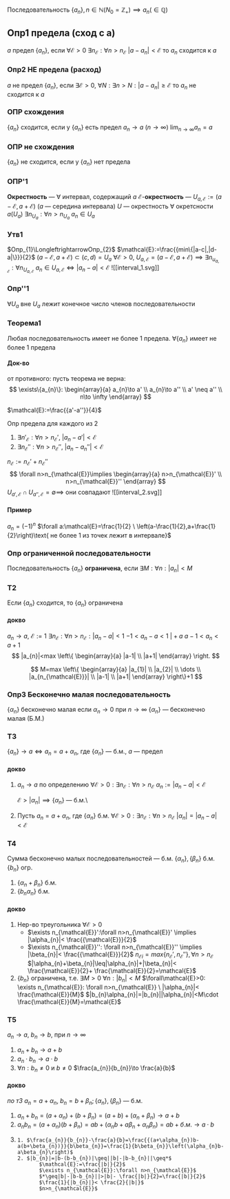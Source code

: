 Последовательность $\{a_{n}\}, n\in \mathbb{N}(N_{0}=\mathbb{Z}_{+})\implies a_{n}(\in \mathbb{Q})$
## Опр1 предела (сход с a)
$a$ предел $\{a_{n}\}$, если $\forall\mathcal{E}>0$ $\exists n_{\mathcal{E}}: \forall n>n_{\mathcal{E}}$  $|a-a_{n}|<\mathcal{E}$
то $a_{n}$ cходится к $a$
### Опр2 НЕ предела (расход)
$a$ не предел $\{a_{n}\}$, если $\exists\mathcal{E}>0, \ \forall N: \exists n>N:|a-a_{n}|\geq\mathcal{E}$ 
то $a_{n}$ не сходится  к $a$
### ОПР схождения
$\{a_{n}\}$ сходится, если у $\{a_{n}\}$ есть предел
$a_{n}\to a \ (n\to \infty)$
$\lim_{ n \to \infty }a_{n}=a$
### ОПР не схождения
$\{a_{n}\}$ не сходится, если у $\{a_{n}\}$ нет предела

### ОПР'1

**Окрестность** — $\forall$ интервал, содержащий $a$
**$\mathcal{E}$**-**окрестность** — $U_{a,\mathcal{E}}:=(a-\mathcal{E}, a+\mathcal{E})$ ($a$ — середина интервала)
$U$ — окрестность
$\forall\text{ окретсности }a(U_{a})$ $\exists n_{U_{a}}:\forall n>n_{U_{a}}$
$a_{n}\in U_{a}$

### Утв1
$Опр_{1}\LongleftrightarrowОпр_{2}$
$\mathcal{E}:=\frac{{min\{|a-c|,|d-a|\}}}{2}$
$(a-\mathcal{E},a+\mathcal{E})\subset(c,d)=U_{a}$
$\forall\mathcal{E}>0,\ U_{a,\mathcal{E}}=(a-\mathcal{E},a+\mathcal{E})\implies \exists n_{u_{a,\mathcal{E}}}:\forall n_{U_{a,\mathcal{E}}}$
$a_{n}\in U_{a,\mathcal{E}}\Longleftrightarrow|a_{n}-a|<\mathcal{E}$
![[interval_1.svg]]

### Опр''1
$\forall U_{a}$  вне $U_{a}$ лежит конечное число членов последовательности

### Теорема1

Любая последовательность имеет не более 1 предела.
$\forall \{a_{n}\}$ имеет  не более 1 предела

#### Док-во

от противного: пусть теорема не верна: 
$$
\exists\{a_{n}\}:
\begin{array}{a}
a_{n}\to a' \\
a_{n}\to a'' \\
a' \neq a'' \\
n\to \infty
\end{array}
$$

$\mathcal{E}:=\frac{{a'-a''}}{4}$

Опр предела для каждого из 2
1. $\exists n'_{\mathcal{E}}:\forall n>n_{\mathcal{E}}', \ |a_{n}-a'|<\mathcal{E}$
2. $\exists n_{\mathcal{E}}'':\forall n>n_{\mathcal{E}}'', \ |a_{n}-a_{n}''|<\mathcal{E}$

$n_{\mathcal{E}}:=n_{\mathcal{E}}'+n_{\mathcal{E}}''$
$$
\forall n>n_{\mathcal{E}}\implies
\begin{array}{a}
n>n_{\mathcal{E}}' \\
n>n_{\mathcal{E}}''
\end{array}
$$
$U_{a',\mathcal{E}}\cap U_{a'',\mathcal{E}}=\emptyset \implies$ они совпадают
![[interval_2.svg]]
#### Пример
$a_{n}=(-1)^{n}$
$\forall a:\mathcal{E}=\frac{1}{2} \ \left(a-\frac{1}{2},a+\frac{1}{2}\right)\text{ не более 1 из точек лежит в интервале}$
### Опр ограниченной последовательности

Последовательность $\{a_{n}\}$ **ограничена**, если  $\exists M:\forall n:|a_{n}|<M$

### Т2
Если $\{a_{n}\}$ сходится, то $\{a_{n} \}$ ограничена

#### докво
$a_{n}\to a, \ \mathcal{E}:=1$
$\exists n_{\mathcal{E}}:\forall n>n_{\mathcal{E}}:|a_{n}-a|<1$
$-1<a_{n}-a<1 \  \bigg|+a$
$a-1<a_{n}<a+1$
$$
|a_{n}|<max
\left\{
\begin{array}{a}
|a-1| \\
|a+1|
\end{array}
\right.
$$

$$
M=max
\left\{
\begin{array}{a}
|a_{1}| \\
|a_{2}| \\
\dots \\
|a_{n_{\mathcal{E}}}| \\
|a-1| \\
|a+1|
\end{array}
\right\}+1
$$

### Опр3 Бесконечно малая последовательность
$\{\alpha_{n}\}$ бесконечно малая если $\alpha_{n}\to0$ при $n\to \infty$
$\{\alpha_{n}\}$ — бесконечно малая (Б.М.)

### Т3
$\{a_{n}\}\to a\Longleftrightarrow a_{n}=a+\alpha_{n}$, где $\{\alpha_{n} \}$ — б.м., $a$ — предел

#### докво
1. $a_{n}\to a$
	по определению
	$\forall\mathcal{E}>0: \exists n_{\mathcal{E}}:\forall n>n_{\mathcal{E}}$
	$\alpha_{n}:=|a_{n}-a|<\mathcal{E}$

	$\mathcal{E} > |\alpha_{n}|\implies\{\alpha_{n}\}$ — б.м.\
2. Пусть $a_{n}=a+\alpha_{n}$, где $\{\alpha_{n}\}$ б.м.
	$\forall\mathcal{E}>0: \exists n_{\mathcal{E}}:\forall n>n_{\mathcal{E}}$
	$|\alpha_{n}|=|a_{n}-a|<\mathcal{E}$

### Т4

Сумма бесконечно малых последовательностей — б.м.
$\{\alpha_{n}\},\{\beta_{n}\}$ б.м. $\{b_{n}\}$ огр.
1. $\{\alpha_{n}+\beta_{n}\}$ б.м.
2. $\{b_{n}\alpha_{n}\}$ б.м.

#### докво

1. Нер-во треугольника
	$\forall\mathcal{E}>0$
	- $\exists n_{\mathcal{E}}':\forall n>n_{\mathcal{E}}' \implies |\alpha_{n}|< \frac{{\mathcal{E}}}{2}$
	- $\exists n_{\mathcal{E}}'': \forall n>n_{\mathcal{E}}'' \implies |\beta_{n}|< \frac{{\mathcal{E}}}{2}$
	$n_{\mathcal{E}i}=max\{n_{\mathcal{E}}',n_{\mathcal{E}}''\}, \forall n>n_{\mathcal{E}}$
	$|\alpha_{n}+\beta_{n}|\leq|\alpha_{n}|+|\beta_{n}|< \frac{\mathcal{E}}{2}+ \frac{\mathcal{E}}{2}=\mathcal{E}$
2. $\{b_{n}\}$ ограничена, т.е. $\exists M>0$
	$\forall n:|b_{n}|<M$
	$\forall\mathcal{E}>0: \exists n_{\mathcal{E}}: \forall n>n_{\mathcal{E}} \ |\alpha_{n}|< \frac{\mathcal{E}}{M}$
	$|b_{n}\alpha_{n}|=|b_{n}||\alpha_{n}|<M\cdot \frac{\mathcal{E}}{M}=\mathcal{E}$

### Т5
$a_{n}\to a,\ b_{n}\to b$, при $n\to \infty$
1. $a_{n}+b_{n}\to a+b$
2. $a_{n}\cdot b_{n}\to a\cdot b$
3. $\forall n:b_{n}\neq0$ и $b\neq0$
	$\frac{a_{n}}{b_{n}}\to \frac{a}{b}$

#### докво
 _по т3_ $a_{n}=a+\alpha_{n},\  b_{n}=b+\beta_{n}; \{\alpha_{n}\}, \{\beta _{n}\}$ — б.м.
1. $a_{n}+b_{n}=(a+\alpha_{n})+(b+\beta_{n})=(a+b)+(\alpha_{n}+\beta_{n})\to a+b$
2. $a_{n}b_{n}=(a+\alpha_{n})(b+\beta_{n})=ab+(\alpha_{n}b+a\beta_{n}+\alpha_{n}\beta_{n})=ab+б.м.\to a\cdot b$
3. 
	   1. $\frac{a_{n}}{b_{n}}-\frac{a}{b}=\frac{{(a+\alpha_{n})b-a(b+\beta_{n})}}{b\beta_{n}}=\frac{1}{b\beta_{n}}\left(\alpha_{n}b-a\beta_{n}\right)$
	   2. $|b_{n}|=|b-(b-b_{n})|\geq||b|-|b-b_{n}||\geq*$
		      $\mathcal{E}:=\frac{|b|}{2}$
		      $\exists n_{\mathcal{E}}:\forall n>n_{\mathcal{E}}$
		      $*\geq|b|-|b-b_{n}||>|b|- \frac{|b|}{2}=\frac{|b|}{2}$
		      $\frac{1}{|b_{n}|}< \frac{2}{|b|}$
		      $n>n_{\mathcal{E}}$